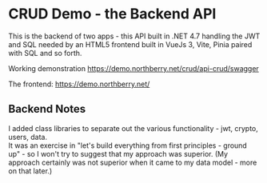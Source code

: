 # CRUD Demo - the Backend API #

This is the backend of two apps - this API built in  .NET 4.7 handling the JWT and SQL needed by
an HTML5 frontend built in VueJs 3, Vite, Pinia paired with SQL and so forth.

Working demonstration https://demo.northberry.net/crud/api-crud/swagger

The frontend: https://demo.northberry.net/

## Backend Notes ##

I added class libraries to separate out the various functionality - jwt, crypto, users, data.  
It was an exercise in "let's build everything from first principles - ground up" - so I won't
try to suggest that my approach was superior.  (My approach certainly was not superior when it came to my data model - more on that later.)





